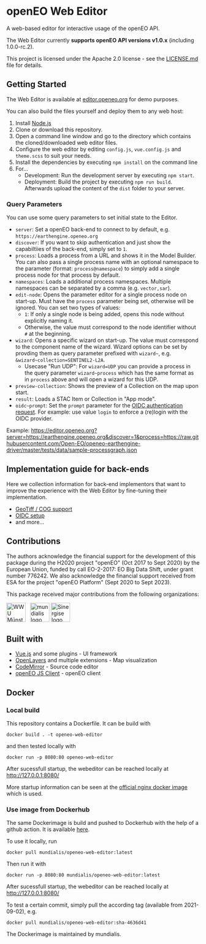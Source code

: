 # openEO Web Editor

A web-based editor for interactive usage of the openEO API.

The Web Editor currently **supports openEO API versions v1.0.x** (including 1.0.0-rc.2).

This project is licensed under the Apache 2.0 license - see the [LICENSE.md](LICENSE.md) file for details.

## Getting Started

The Web Editor is available at [editor.openeo.org](https://editor.openeo.org) for demo purposes.

You can also build the files yourself and deploy them to any web host:

1. Install [Node.js](https://nodejs.org/)
2. Clone or download this repository.
3. Open a command line window and go to the directory which contains the cloned/downloaded web editor files.
4. Configure the web editor by editing `config.js`, `vue.config.js` and `theme.scss` to suit your needs.
6. Install the dependencies by executing `npm install` on the command line
7. For...
    * Development: Run the development server by executing `npm start`.
    * Deployment: Build the project by executing `npm run build`. Afterwards upload the content of the `dist` folder to your server.

### Query Parameters

You can use some query parameters to set initial state to the Editor.

* `server`: Set a openEO back-end to connect to by default, e.g. `https://earthengine.openeo.org`
* `discover`: If you want to skip authentication and just show the capabiltiies of the back-end, simply set to `1`.
* `process`: Loads a process from a URL and shows it in the Model Builder. You can also pass a single process name with an optional namespace to the parameter (format: `process@namespace`) to simply add a single process node for that process by default.
* `namespaces`: Loads a additional process namespaces. Multiple namespaces can be separated by a comma (e.g. `vector,sar`).
* `edit-node`: Opens the parameter editor for a single process node on start-up. Must have the `process` parameter being set, otherwise will be ignored. You can set two types of values:
  * `1`: If only a single node is being added, opens this node without explicitly naming it.
  * Otherwise, the value must correspond to the node identifier without `#` at the beginning.
* `wizard`: Opens a specific wizard on start-up. The value must correspond to the component name of the wizard. Wizard options can be set by provding them as query parameter prefixed with `wizard~`, e.g. `&wizard~collection=SENTINEL2-L2A`.
  * Usecase "Run UDP": For `wizard=UDP` you can provide a process in the query parameter `wizard~process` which has the same format as in `process` above and will open a wizard for this UDP.
* `preview-collection`: Shows the preview of a Collection on the map upon start.
* `result`: Loads a STAC Item or Collection in "App mode".
* `oidc~prompt`: Set the `prompt` parameter for the [OIDC authentication request](https://openid.net/specs/openid-connect-core-1_0.html#AuthRequest). For example: use value `login` to enforce a (re)login with the OIDC provider.

Example: <https://editor.openeo.org?server=https://earthengine.openeo.org&discover=1&process=https://raw.githubusercontent.com/Open-EO/openeo-earthengine-driver/master/tests/data/sample-processgraph.json>

## Implementation guide for back-ends

Here we collection information for back-end implementors that want to improve the experience with the Web Editor by fine-tuning their implementation.

* [GeoTiff / COG support](docs/geotiff.md)
* [OIDC setup](docs/oidc.md)
* and more...

## Contributions

The authors acknowledge the financial support for the development of this package during the H2020 project "openEO" (Oct 2017 to Sept 2020) by the European Union, funded by call EO-2-2017: EO Big Data Shift, under grant number 776242. We also acknowledge the financial support received from ESA for the project "openEO Platform" (Sept 2020 to Sept 2023).

This package received major contributions from the following organizations:

[<img src="https://www.uni-muenster.de/imperia/md/images/allgemein/farbunabhaengig/wwu.svg" alt="WWU Münster logo" title="WWU Münster" height="50">](https://www.uni-muenster.de/) &nbsp;
[<img src="https://www.mundialis.de/wordpress/wp-content/uploads/2015/11/mundialis_logo_web.png" alt="mundialis logo" title="mundialis" height="50">](https://www.mundialis.de)
[<img src="https://www.sinergise.com/sites/default/files/logo.png" alt="Sinergise logo" title="Sinergise" height="50">](https://www.sinergise.com)

## Built with

* [Vue.js](https://vuejs.org/) and some plugins - UI framework
* [OpenLayers](http://openlayers.org/) and multiple extensions - Map visualization
* [CodeMirror](https://codemirror.net/) - Source code editor
* [openEO JS Client](https://github.com/Open-EO/openeo-js-client) - openEO client

## Docker

### Local build
This repository contains a Dockerfile. It can be build with
```
docker build . -t openeo-web-editor
```
and then tested locally with
```
docker run -p 8080:80 openeo-web-editor
```
After sucessfull startup, the webeditor can be reached locally at http://127.0.0.1:8080/

More startup information can be seen at the [official nginx docker image](https://hub.docker.com/_/nginx/) which is used.

### Use image from Dockerhub
The same Dockerimage is build and pushed to Dockerhub with the help of a github action. It is available [here](https://hub.docker.com/repository/docker/mundialis/openeo-web-editor).

To use it locally, run
```
docker pull mundialis/openeo-web-editor:latest
```
Then run it with
```
docker run -p 8080:80 mundialis/openeo-web-editor:latest
```
After sucessfull startup, the webeditor can be reached locally at http://127.0.0.1:8080/

To test a certain commit, simply pull the according tag (available from 2021-09-02), e.g.
```
docker pull mundialis/openeo-web-editor:sha-4636d41
```
The Dockerimage is maintained by mundialis.